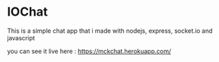 # IOChat
This is a simple chat app that i made with nodejs, express, socket.io and javascript

you can see it live here : https://mckchat.herokuapp.com/
